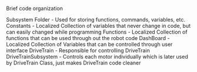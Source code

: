 Brief code organization

Subsystem Folder - Used for storing functions, commands, variables, etc.
    Constants - Localized Collection of variables that never change in code, but can easily changed while programming
    Functions - Localized Collection of functions that can be used through out the robot code
    DashBoard - Localized Collection of Variables that can be controlled through user interface
    DriveTrain - Responsible for controlling DriveTrain
    DriveTrainSubsystem - Controls each motor individually which is later used by DriveTrain Class, just makes DriveTrain code cleaner